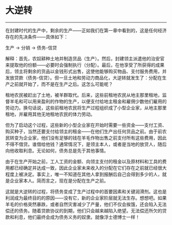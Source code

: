 # 大逆转

------

在封建时代的生产中，剩余的生产——正如我们在第一章中看到的，这是任何经济存在的先决条件——具体如下：

生产 → 分销 → 债务-信贷

解释：首先，农奴耕种土地并制造货品（生产）。然后，封建领主派遣他的治安官来提取他的份额——必要时会强制执行（分配）。最后，在他享受了所获得的成果后，领主将剩余的货品以金钱形式出售，这使他能够购买物品、支付服务费用，并发放贷款（债务-信贷）。但一旦土地和劳动力商品化，大逆转就发生了：分配在生产之前就开始了，而不是在生产之后。这怎么可能呢？

租地农民被赶出了土地，被羊群取代。后来，这些前租地农民从地主那里租地，监督羊毛和可以用来盈利的作物的生产，以便支付给地主租金和雇佣少数他们雇用的劳动力。换句话说，这些前租地农民将生产过程组织成了小型企业家，从地主那里租地，并雇用其他无地租地农民的体力劳动。

但为了启动这个过程，这些新的小型企业家在开始时需要一些资金——支付工资、购买种子，当然还要支付给领主的租金——在他们生产出任何货品之前。由于前农民转变为企业家，他们没有足够的钱在羊毛作物出售之前支付所有这些费用，因此不得不借贷。谁借给他钱？通常情况下，是领主本人，或者是当地的放贷人，随后向他收取利息。无论如何，债务总是先于其他事情。

由于在生产开始之前，工人工资的金额、向领主支付的租金以及原材料和工具的费用都已经确定并达成一致，因此企业家未来收入的分配在它们存在之前就已经很大程度上被决定。事实上，唯一不知道在其他人拿到报酬后自己会得到多少的人，就是企业家本人。简而言之，现在是分配在生产之前。

这就是大逆转的过程，将债务变成了生产过程中的首要因素和关键润滑剂。这也是利润成为最终目的的原因——没有它，新的企业家阶层就无法生存。想想吧。如果羊毛的价格突然暴跌，或者自然灾害减少了产量，他们不仅会挨饿，还会陷入无法偿还的债务。随着贷款协议的到期，他们只会越来越陷入绝望。无法偿还所欠的贷款和利息，他们最终会成为债务义务的奴隶。就像浮士德博士一样！
